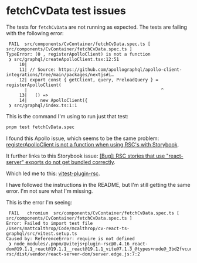 # fetchCvData test issues

The tests for `fetchCvData` are not running as expected. The tests are failing with the following error:

```
 FAIL  src/components/CvContainer/fetchCvData.spec.ts [ src/components/CvContainer/fetchCvData.spec.ts ]
TypeError: (0 , registerApolloClient) is not a function
 ❯ src/graphql/createApolloClient.tsx:12:51
     10|
     11| // Source: https://github.com/apollographql/apollo-client-integrations/tree/main/packages/nextjs#i…
     12| export const { getClient, query, PreloadQuery } = registerApolloClient(
       |                                                   ^
     13|   () =>
     14|     new ApolloClient({
 ❯ src/graphql/index.ts:1:1
 ```

 This is the command I'm using to run just that test:
 
```sh
pnpm test fetchCvData.spec
```

I found this Apollo issue, which seems to be the same problem:
[registerApolloClient is not a function when using RSC's with Storybook](https://github.com/apollographql/apollo-client-integrations/issues/307).

It further links to this Storybook issue:
[[Bug]: RSC stories that use "react-server" exports do not get bundled correctly](https://github.com/storybookjs/storybook/issues/27527).

Which led me to this:
[vitest-plugin-rsc](https://github.com/kasperpeulen/vitest-plugin-rsc#readme).

I have followed the instructions in the README, but I'm still getting the same error. I'm not sure what I'm missing.

This is the error I'm seeing:
```
 FAIL   chromium  src/components/CvContainer/fetchCvData.spec.ts [ src/components/CvContainer/fetchCvData.spec.ts ]
Error: Failed to import test file /Users/mattcalthrop/Code/mcalthrop/cv-react-ts-graphql/src/vitest.setup.ts
Caused by: ReferenceError: require is not defined
 ❯ node_modules/.pnpm/@vitejs+plugin-rsc@0.4.16_react-dom@19.1.1_react@19.1.1__react@19.1.1_vite@7.1.3_@types+node@_3bd2fvcudktgreyumvi43qqiuq/node_modules/@vitejs/plugin-rsc/dist/vendor/react-server-dom/server.edge.js:7:2
 ```
